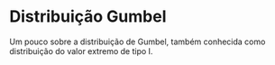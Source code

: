 # Distribuição Gumbel
Um pouco sobre a distribuição de Gumbel, também conhecida como distribuição do valor extremo de tipo I.

